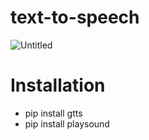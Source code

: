 # text-to-speech
![Untitled](https://user-images.githubusercontent.com/65463704/119703720-75657800-be74-11eb-8e60-967319e0cf61.png)
# Installation
* pip install gtts
* pip install playsound
